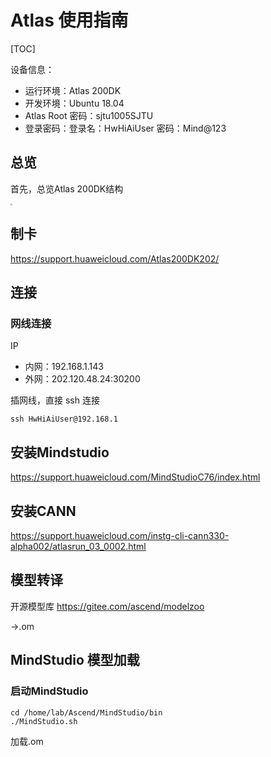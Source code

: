 # Atlas 使用指南

[TOC]

设备信息：

- 运行环境：Atlas 200DK
- 开发环境：Ubuntu 18.04
- Atlas Root 密码：sjtu1005SJTU
- 登录密码：登录名：HwHiAiUser 密码：Mind@123



## 总览

首先，总览Atlas 200DK结构



<img src="D:\Github\Reinforcement-Learning-in-Robotics\Tools\Atlas\Atlas软硬件架构.png" style="zoom:20%;" />

## 制卡

https://support.huaweicloud.com/Atlas200DK202/



## 连接

### 网线连接

IP

- 内网：192.168.1.143  
- 外网：202.120.48.24:30200

插网线，直接 ssh 连接

```
ssh HwHiAiUser@192.168.1
```







## 安装Mindstudio

https://support.huaweicloud.com/MindStudioC76/index.html



## 安装CANN

https://support.huaweicloud.com/instg-cli-cann330-alpha002/atlasrun_03_0002.html





## 模型转译

开源模型库 https://gitee.com/ascend/modelzoo 



->.om



## MindStudio 模型加载

### 启动MindStudio

```
cd /home/lab/Ascend/MindStudio/bin
./MindStudio.sh
```



加载.om

